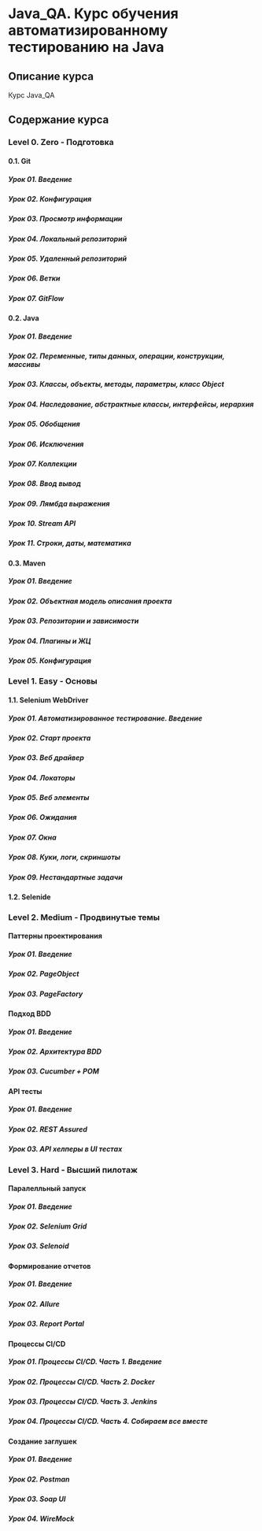 # Java_QA. Курс обучения автоматизированному тестированию на Java

## Описание курса

Курс Java_QA 

## Содержание курса

### Level 0. Zero - Подготовка

#### 0.1. Git

##### Урок 01. Введение

##### Урок 02. Конфигурация

##### Урок 03. Просмотр информации

##### Урок 04. Локальный репозиторий

##### Урок 05. Удаленный репозиторий

##### Урок 06. Ветки

##### Урок 07. GitFlow

#### 0.2. Java

##### Урок 01. Введение

##### Урок 02. Переменные, типы данных, операции, конструкции, массивы

##### Урок 03. Классы, объекты, методы, параметры, класс Object

##### Урок 04. Наследование, абстрактные классы, интерфейсы, иерархия

##### Урок 05. Обобщения

##### Урок 06. Исключения

##### Урок 07. Коллекции

##### Урок 08. Ввод вывод

##### Урок 09. Лямбда выражения

##### Урок 10. Stream API

##### Урок 11. Строки, даты, математика

#### 0.3. Maven

##### Урок 01. Введение

##### Урок 02. Объектная модель описания проекта

##### Урок 03. Репозитории и зависимости

##### Урок 04. Плагины и ЖЦ

##### Урок 05. Конфигурация

### Level 1. Easy - Основы

#### 1.1. Selenium WebDriver

##### Урок 01. Автоматизированное тестирование. Введение

##### Урок 02. Старт проекта 

##### Урок 03. Веб драйвер

##### Урок 04. Локаторы

##### Урок 05. Веб элементы

##### Урок 06. Ожидания

##### Урок 07. Окна

##### Урок 08. Куки, логи, скриншоты

##### Урок 09. Нестандартные задачи

#### 1.2. Selenide

### Level 2. Medium - Продвинутые темы

#### Паттерны проектирования

##### Урок 01. Введение

##### Урок 02. PageObject

##### Урок 03. PageFactory

#### Подход BDD

##### Урок 01. Введение

##### Урок 02. Архитектура BDD

##### Урок 03. Cucumber + POM

#### API тесты

##### Урок 01. Введение

##### Урок 02. REST Assured

##### Урок 03. API хелперы в UI тестах

### Level 3. Hard - Высший пилотаж

#### Паралелльный запуск

##### Урок 01. Введение

##### Урок 02. Selenium Grid

##### Урок 03. Selenoid

#### Формирование отчетов

##### Урок 01. Введение

##### Урок 02. Allure

##### Урок 03. Report Portal

#### Процессы CI/CD

##### Урок 01. Процессы CI/CD. Часть 1. Введение

##### Урок 02. Процессы CI/CD. Часть 2. Docker

##### Урок 03. Процессы CI/CD. Часть 3. Jenkins

##### Урок 04. Процессы CI/CD. Часть 4. Собираем все вместе

#### Создание заглушек

##### Урок 01. Введение

##### Урок 02. Postman

##### Урок 03. Soap UI

##### Урок 04. WireMock

